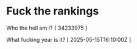 # Fuck the rankings

Who the hell am I?
{ 34233975 }

What fucking year is it?
[ 2025-05-15T16:10:00Z ]

